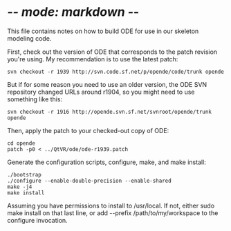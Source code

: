 # -*- mode: markdown -*-

This file contains notes on how to build ODE for use in our skeleton modeling
code.

First, check out the version of ODE that corresponds to the patch revision
you're using. My recommendation is to use the latest patch:

    svn checkout -r 1939 http://svn.code.sf.net/p/opende/code/trunk opende

But if for some reason you need to use an older version, the ODE SVN repository
changed URLs around r1904, so you might need to use something like this:

    svn checkout -r 1916 http://opende.svn.sf.net/svnroot/opende/trunk opende

Then, apply the patch to your checked-out copy of ODE:

    cd opende
    patch -p0 < ../QtVR/ode/ode-r1939.patch

Generate the configuration scripts, configure, make, and make install:

    ./bootstrap
    ./configure --enable-double-precision --enable-shared
    make -j4
    make install

Assuming you have permissions to install to /usr/local. If not, either sudo make
install on that last line, or add --prefix /path/to/my/workspace to the
configure invocation.

